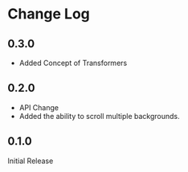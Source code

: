 # Change Log

## 0.3.0
- Added Concept of Transformers

## 0.2.0
- API Change
- Added the ability to scroll multiple backgrounds.

## 0.1.0
Initial Release